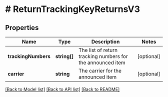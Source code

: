 # # ReturnTrackingKeyReturnsV3

## Properties

Name | Type | Description | Notes
------------ | ------------- | ------------- | -------------
**trackingNumbers** | **string[]** | The list of return tracking numbers for the announced item | [optional]
**carrier** | **string** | The carrier for the announced item | [optional]

[[Back to Model list]](../../README.md#models) [[Back to API list]](../../README.md#endpoints) [[Back to README]](../../README.md)

